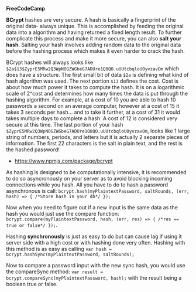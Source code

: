 **FreeCodeCamp**

**BCrypt** hashes are very secure. A hash is basically a fingerprint of the original data- always unique. This is accomplished by feeding the original data into a algorithm and having returned a fixed length result. To further complicate this process and make it more secure, you can also **salt your hash**. Salting your hash involves adding random data to the original data before the hashing process which makes it even harder to crack the hash.

BCrypt hashes will always looks like `$2a$13$ZyprE5MRw2Q3WpNOGZWGbeG7ADUre1Q8QO.uUUtcbqloU0yvzavOm` which does have a structure. The first small bit of data `$2a` is defining what kind of hash algorithm was used. The next portion `$13` defines the cost. Cost is about how much power it takes to compute the hash. It is on a logarithmic scale of 2^cost and determines how many times the data is put through the hashing algorithm. For example, at a cost of 10 you are able to hash 10 passwords a second on an average computer, however at a cost of 15 it takes 3 seconds per hash... and to take it further, at a cost of 31 it would takes multiple days to complete a hash. A cost of 12 is considered very secure at this time. The last portion of your hash `$ZyprE5MRw2Q3WpNOGZWGbeG7ADUre1Q8QO.uUUtcbqloU0yvzavOm`, looks like 1 large string of numbers, periods, and letters but it is actually 2 separate pieces of information. The first 22 characters is the salt in plain text, and the rest is the hashed password!

- https://www.npmjs.com/package/bcrypt

As hashing is designed to be computationally intensive, it is recommended to do so asyncronously on your server as to avoid blocking incoming connections while you hash. All you have to do to hash a password asynchronous is call:
`bcrypt.hash(myPlaintextPassword, saltRounds, (err, hash) => { /*Store hash in your db*/ });`

Now when you need to figure out if a new input is the same data as the hash you would just use the compare function:
`bcrypt.compare(myPlaintextPassword, hash, (err, res) => { /*res == true or false*/ });`.

Hashing **synchronously** is just as easy to do but can cause lag if using it server side with a high cost or with hashing done very often. Hashing with this method is as easy as calling `var hash = bcrypt.hashSync(myPlaintextPassword, saltRounds);`

Now to compare a password input with the new sync hash, you would use the compareSync method: `var result = bcrypt.compareSync(myPlaintextPassword, hash);` with the result being a boolean true or false.
